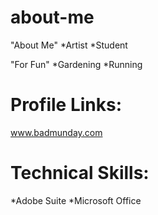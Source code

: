 # about-me

"About Me"
*Artist
*Student

"For Fun"
*Gardening
*Running


# Profile Links:
www.badmunday.com

# Technical Skills:
*Adobe Suite
*Microsoft Office

